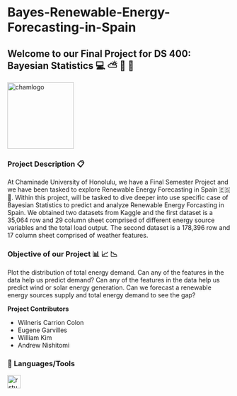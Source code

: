 # Bayes-Renewable-Energy-Forecasting-in-Spain
## Welcome to our Final Project for **DS 400: Bayesian Statistics** 💻 ⛅ 🌱 💨

<img align="center" alt="chamlogo" width="150px" style="padding-right:150px;" src="https://assets.chaminade.edu/wp-content/uploads/2018/08/08074025/Chaminade-Logo-Centered.jpg" /> 

### **Project Description** 📋 <br> 
At Chaminade University of Honolulu, we have a Final Semester Project and we have been tasked to explore Renewable Energy Forecasting in Spain 🇪🇸📌. Within this project, will be tasked to dive deeper
into use specific case of Bayesian Statistics to predict and analyze Renewable Energy Forcasting in Spain. We obtained two datasets from Kaggle and the first dataset is a 35,064 row and 29 column sheet comprised of different energy source variables and the total load output. The second dataset is a 178,396 row and 17 column sheet comprised of weather features.

### **Objective of our Project**  📊 📈 📉   <br>
Plot the distribution of total energy demand. Can any of the features in the data help us predict demand? Can any of the features in the data help us predict wind or solar energy generation. Can we
forecast a renewable energy sources supply and total energy demand to see the gap?

**Project Contributors**
- Wilneris Carrion Colon
- Eugene Garvilles
- William Kim
- Andrew Nishitomi

### 🧰 Languages/Tools
<img align="left" alt="rstudio" width="30px" style="padding-right:10px;" src="https://cdn.jsdelivr.net/gh/devicons/devicon/icons/rstudio/rstudio-original.svg" />


